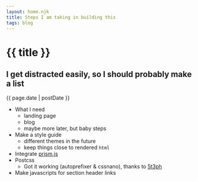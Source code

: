 ```yaml
---
layout: home.njk
title: Steps I am taking in building this
tags: blog
---
```


# {{ title }}

## I get distracted easily, so I should probably make a list

{{ page.date | postDate }}

- What I need
  - landing page
  - blog
  - maybe more later, but baby steps
- Make a style guide
  - different themes in the future
  - keep things close to rendered `html`
- Integrate [prism.js](https://prismjs.com/)
- Postcss
  - Got it working (autoprefixer & cssnano), thanks to [5t3ph](https://github.com/5t3ph/11ty-netlify-jumpstart/blob/main/package.json)
- Make javascripts for section header links
